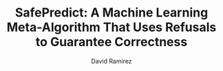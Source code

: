 ---
paperId: 4
author: David Ramirez
publicationauthor: Ramirez, D.
title: "SafePredict: A Machine Learning Meta-Algorithm That Uses Refusals to Guarantee Correctness"
pdf: --
poster: Oral_David_Ramirez
alt: --
type: Oral
topic: Deep Learning
subtopic: Machine Learning
link: 
conference: icml
year: 2019
tags: icml-2019-op-np
location: California, USA
---